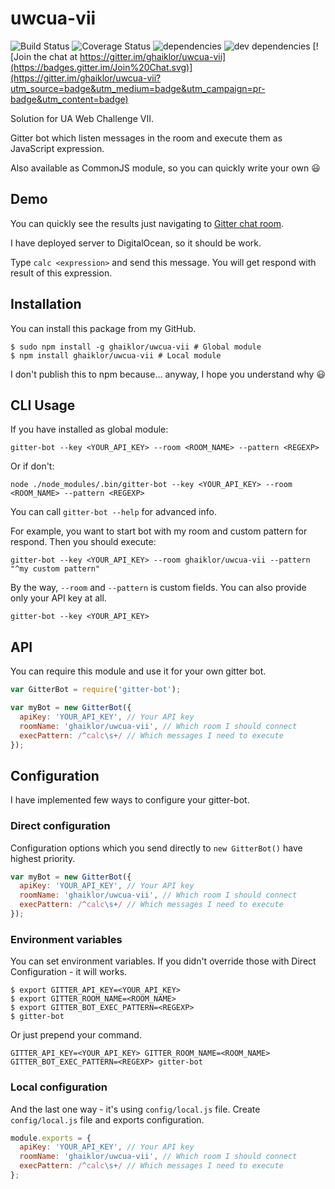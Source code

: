 # uwcua-vii

![Build Status](https://img.shields.io/travis/ghaiklor/uwcua-vii/master.svg) ![Coverage Status](https://img.shields.io/coveralls/ghaiklor/uwcua-vii/master.svg) ![dependencies](https://img.shields.io/david/ghaiklor/uwcua-vii.svg) ![dev dependencies](https://img.shields.io/david/dev/ghaiklor/uwcua-vii.svg) [![Join the chat at https://gitter.im/ghaiklor/uwcua-vii](https://badges.gitter.im/Join%20Chat.svg)](https://gitter.im/ghaiklor/uwcua-vii?utm_source=badge&utm_medium=badge&utm_campaign=pr-badge&utm_content=badge)

Solution for UA Web Challenge VIІ.

Gitter bot which listen messages in the room and execute them as JavaScript expression.

Also available as CommonJS module, so you can quickly write your own :smiley:

## Demo

You can quickly see the results just navigating to [Gitter chat room](https://gitter.im/ghaiklor/uwcua-vii).

I have deployed server to DigitalOcean, so it should be work.

Type `calc <expression>` and send this message.
You will get respond with result of this expression.

## Installation

You can install this package from my GitHub.

```shell
$ sudo npm install -g ghaiklor/uwcua-vii # Global module
$ npm install ghaiklor/uwcua-vii # Local module
```

I don't publish this to npm because... anyway, I hope you understand why :smiley:

## CLI Usage

If you have installed as global module:

```shell
gitter-bot --key <YOUR_API_KEY> --room <ROOM_NAME> --pattern <REGEXP>
```

Or if don't:

```shell
node ./node_modules/.bin/gitter-bot --key <YOUR_API_KEY> --room <ROOM_NAME> --pattern <REGEXP>
```

You can call `gitter-bot --help` for advanced info.

For example, you want to start bot with my room and custom pattern for respond.
Then you should execute:

```shell
gitter-bot --key <YOUR_API_KEY> --room ghaiklor/uwcua-vii --pattern "^my custom pattern"
```

By the way, `--room` and `--pattern` is custom fields.
You can also provide only your API key at all.

```shell
gitter-bot --key <YOUR_API_KEY>
```

## API

You can require this module and use it for your own gitter bot.

```javascript
var GitterBot = require('gitter-bot');

var myBot = new GitterBot({
  apiKey: 'YOUR_API_KEY', // Your API key
  roomName: 'ghaiklor/uwcua-vii', // Which room I should connect
  execPattern: /^calc\s+/ // Which messages I need to execute
});
```

## Configuration

I have implemented few ways to configure your gitter-bot.

### Direct configuration

Configuration options which you send directly to `new GitterBot()` have highest priority.

```javascript
var myBot = new GitterBot({
  apiKey: 'YOUR_API_KEY', // Your API key
  roomName: 'ghaiklor/uwcua-vii', // Which room I should connect
  execPattern: /^calc\s+/ // Which messages I need to execute
});
```

### Environment variables

You can set environment variables.
If you didn't override those with Direct Configuration - it will works.

```shell
$ export GITTER_API_KEY=<YOUR_API_KEY>
$ export GITTER_ROOM_NAME=<ROOM_NAME>
$ export GITTER_BOT_EXEC_PATTERN=<REGEXP>
$ gitter-bot
```

Or just prepend your command.

```shell
GITTER_API_KEY=<YOUR_API_KEY> GITTER_ROOM_NAME=<ROOM_NAME> GITTER_BOT_EXEC_PATTERN=<REGEXP> gitter-bot
```

### Local configuration

And the last one way - it's using `config/local.js` file.
Create `config/local.js` file and exports configuration.

```javascript
module.exports = {
  apiKey: 'YOUR_API_KEY', // Your API key
  roomName: 'ghaiklor/uwcua-vii', // Which room I should connect
  execPattern: /^calc\s+/ // Which messages I need to execute
};
```
